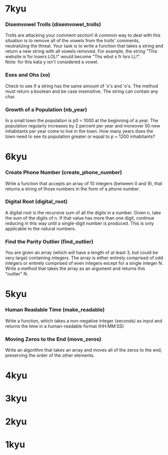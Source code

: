 # 7kyu
### Disemvowel Trolls (disemvowel_trolls)
Trolls are attacking your comment section! A common way to deal with this situation is to remove all of the vowels from the trolls' comments, neutralizing the threat. Your task is to write a function that takes a string and return a new string with all vowels removed. For example, the string "This website is for losers LOL!" would become "Ths wbst s fr lsrs LL!".  
Note: for this kata y isn't considered a vowel.
### Exes and Ohs (xo)
Check to see if a string has the same amount of 'x's and 'o's. The method must return a boolean and be case insensitive. The string can contain any char.
### Growth of a Population (nb_year)
In a small town the population is p0 = 1000 at the beginning of a year. The population regularly increases by 2 percent per year and moreover 50 new inhabitants per year come to live in the town. How many years does the town need to see its population greater or equal to p = 1200 inhabitants?

# 6kyu
### Create Phone Number (create_phone_number)
Write a function that accepts an array of 10 integers (between 0 and 9), that returns a string of those numbers in the form of a phone number.
### Digital Root (digital_root)
A digital root is the recursive sum of all the digits in a number. Given n, take the sum of the digits of n. If that value has more than one digit, continue reducing in this way until a single-digit number is produced. This is only applicable to the natural numbers.
### Find the Parity Outlier (find_outlier)
You are given an array (which will have a length of at least 3, but could be very large) containing integers. The array is either entirely comprised of odd integers or entirely comprised of even integers except for a single integer N. Write a method that takes the array as an argument and returns this "outlier" N.

# 5kyu
### Human Readable Time (make_readable)
Write a function, which takes a non-negative integer (seconds) as input and returns the time in a human-readable format (HH:MM:SS)
### Moving Zeros to the End (move_zeros)
Write an algorithm that takes an array and moves all of the zeros to the end, preserving the order of the other elements.

# 4kyu

# 3kyu

# 2kyu

# 1kyu
